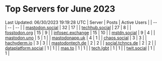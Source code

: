 # Top Servers for June 2023
Last Updated: 06/30/2023 19:19:28 UTC
| Server | Posts | Active Users |
| -- | -- | -- |
| [mastodon.social](https://mastodon.social/tags/PowerShell) | 32 | 17 |
| [techhub.social](https://techhub.social/tags/PowerShell) | 27 | 8 |
| [fosstodon.org](https://fosstodon.org/tags/PowerShell) | 15 | 9 |
| [infosec.exchange](https://infosec.exchange/tags/PowerShell) | 15 | 10 |
| [mstdn.social](https://mstdn.social/tags/PowerShell) | 9 | 4 |
| [mastodon.uno](https://mastodon.uno/tags/PowerShell) | 5 | 1 |
| [mastodonapp.uk](https://mastodonapp.uk/tags/PowerShell) | 4 | 1 |
| [chaos.social](https://chaos.social/tags/PowerShell) | 3 | 3 |
| [hachyderm.io](https://hachyderm.io/tags/PowerShell) | 3 | 3 |
| [mastodontech.de](https://mastodontech.de/tags/PowerShell) | 2 | 2 |
| [social.tchncs.de](https://social.tchncs.de/tags/PowerShell) | 2 | 2 |
| [dataplatform.social](https://dataplatform.social/tags/PowerShell) | 1 | 1 |
| [mas.to](https://mas.to/tags/PowerShell) | 1 | 1 |
| [tech.lgbt](https://tech.lgbt/tags/PowerShell) | 1 | 1 |
| [twit.social](https://twit.social/tags/PowerShell) | 1 | 1 |
